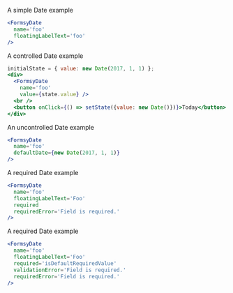 A simple Date example
```jsx
<FormsyDate
  name='foo'
  floatingLabelText='foo'
/>
```

A controlled Date example
```jsx
initialState = { value: new Date(2017, 1, 1) };
<div>
  <FormsyDate
    name='foo'
    value={state.value} />
  <br />
  <button onClick={() => setState({value: new Date()})}>Today</button>
</div>
```

An uncontrolled Date example
```jsx
<FormsyDate
  name='foo'
  defaultDate={new Date(2017, 1, 1)}
/>  
```

A required Date example
```jsx
<FormsyDate
  name='foo'
  floatingLabelText='Foo'
  required
  requiredError='Field is required.'
/>
```

A required Date example
```jsx
<FormsyDate
  name='foo'
  floatingLabelText='Foo'
  required='isDefaultRequiredValue'
  validationError='Field is required.'
  requiredError='Field is required.'
/>
```

